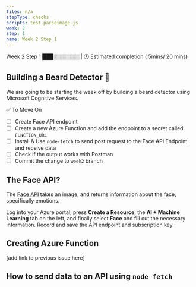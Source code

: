 ```yaml
---
files: n/a
stepType: checks
scripts: test.parseimage.js
week: 2
step: 1
name: Week 2 Step 1
---
```

Week 2 Step 1  ███░░░░░░░ |  🕐 Estimated completion ( 5mins/ 20 mins)
## Building a Beard Detector 🧔
We are going to be starting the week off by building a beard detector using Microsoft Cognitive Services.

✅ To Move On

- [ ]  Create Face API endpoint 
- [ ]  Create a new Azure Function and add the endpoint to a secret called `FUNCTION_URL`
- [ ]  Install & Use `node-fetch` to send post request to the Face API Endpoint and receive data
- [ ]  Check if the output works with Postman
- [ ]  Commit the change to `week2` branch

## The Face API? 
The [Face API](http://www.youtube.com/watch?v=2aA8OEZ1wk8) takes an image, and returns information about the face, specifically emotions. 

Log into your Azure portal, press **Create a Resource**, the **AI + Machine Learning** tab on the left, and finally select **Face** and fill out the necessary information. Record and save the API endpoint and subscription key.

## Creating Azure Function

[add link to previous issue here]

## How to send data to an API using `node fetch`
